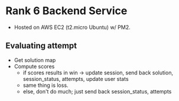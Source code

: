 # Rank 6 Backend Service

-   Hosted on AWS EC2 (t2.micro Ubuntu) w/ PM2.


## Evaluating attempt 

- Get solution map
- Compute scores
    - if scores results in win -> update session, send back solution, session_status, attempts, update user stats
    - same thing is loss.
    - else, don't do much; just send back session_status, attempts